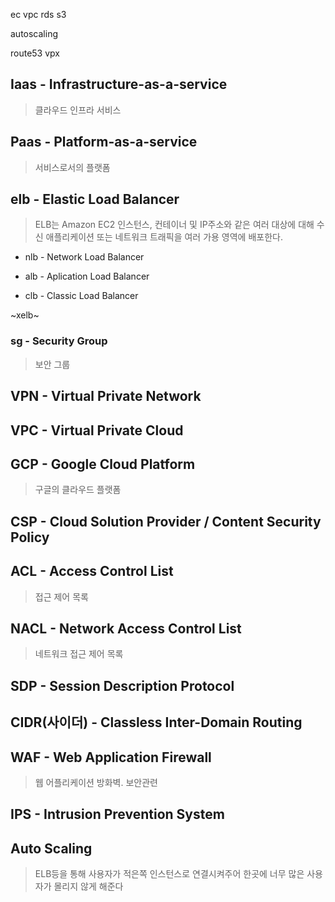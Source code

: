 ec
vpc
rds
s3  


autoscaling

route53
vpx 

## Iaas - Infrastructure-as-a-service
 
> 클라우드 인프라 서비스

## Paas - Platform-as-a-service

> 서비스로서의 플랫폼


## elb - Elastic Load Balancer

> ELB는 Amazon EC2 인스턴스, 컨테이너 및 IP주소와 같은 여러 대상에 대해 수신 애플리케이션 또는 
> 네트워크 트래픽을 여러 가용 영역에 배포한다.

- nlb - Network Load Balancer

- alb - Aplication Load Balancer

- clb - Classic Load Balancer

~xelb~



### sg - Security Group

> 보안 그룹

## VPN - Virtual Private Network

## VPC - Virtual Private Cloud

## GCP - Google Cloud Platform

> 구글의 클라우드 플랫폼

## CSP - Cloud Solution Provider / Content Security Policy

## ACL - Access Control List

> 접근 제어 목록

## NACL - Network Access Control List

> 네트워크 접근 제어 목록

## SDP - Session Description Protocol

## CIDR(사이더) - Classless Inter-Domain Routing

## WAF - Web Application Firewall

> 웹 어플리케이션 방화벽. 보안관련

## IPS - Intrusion Prevention System

## Auto Scaling

> ELB등을 통해 사용자가 적은쪽 인스턴스로 연결시켜주어 한곳에 너무 많은 사용자가 몰리지 않게 해준다






